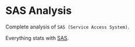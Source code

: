 # SAS Analysis

Complete analysis of `SAS (Service Access System)`.

Everything stats with [SAS](sas.md).
